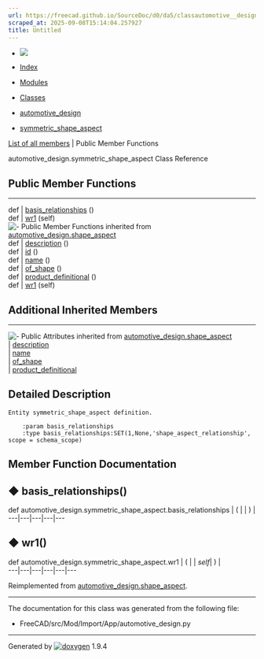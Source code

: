 ```yaml
---
url: https://freecad.github.io/SourceDoc/d0/da5/classautomotive__design_1_1symmetric__shape__aspect.html
scraped_at: 2025-09-08T15:14:04.257927
title: Untitled
---
```


  * [ ![](https://www.freecad.org/svg/logo-freecad.svg) ](https://freecadweb.org "FreeCAD")
  * [Index](../../index.html "Index")
  * [Modules](../../modules.html "Modules list")
  * [Classes](../../annotated.html "Annotated list")

  * [automotive_design](../../d4/ddf/namespaceautomotive__design.html)
  * [symmetric_shape_aspect](../../d0/da5/classautomotive__design_1_1symmetric__shape__aspect.html)

[List of all members](../../d3/d96/classautomotive__design_1_1symmetric__shape__aspect-members.html) | Public Member Functions

automotive_design.symmetric_shape_aspect Class Reference

##  Public Member Functions  
  
---  
def | [basis_relationships](../../d0/da5/classautomotive__design_1_1symmetric__shape__aspect.html#a3d71c1408202dcb748963e7d1c5629bf) ()  
def | [wr1](../../d0/da5/classautomotive__design_1_1symmetric__shape__aspect.html#ad52012224024d3d4e1ce8498a6378c0a) (self)  
![-](../../closed.png) Public Member Functions inherited from
[automotive_design.shape_aspect](../../d5/d43/classautomotive__design_1_1shape__aspect.html)  
def | [description](../../d5/d43/classautomotive__design_1_1shape__aspect.html#a2d3cbacdee4b4a23c48e6e8682be5097) ()  
def | [id](../../d5/d43/classautomotive__design_1_1shape__aspect.html#a908575200aa127fee70d8efefc5ff7b2) ()  
def | [name](../../d5/d43/classautomotive__design_1_1shape__aspect.html#a3497533cc144728ba5eaedf0d315ef72) ()  
def | [of_shape](../../d5/d43/classautomotive__design_1_1shape__aspect.html#a4369599788e3702c80ccf6a2ed9d81fc) ()  
def | [product_definitional](../../d5/d43/classautomotive__design_1_1shape__aspect.html#ae2d34da10e91db476c7445b2525172d4) ()  
def | [wr1](../../d5/d43/classautomotive__design_1_1shape__aspect.html#afaf0ba0242d7b61388638ad5968f48f8) (self)  
  
##  Additional Inherited Members  
  
---  
![-](../../closed.png) Public Attributes inherited from
[automotive_design.shape_aspect](../../d5/d43/classautomotive__design_1_1shape__aspect.html)  
|
[description](../../d5/d43/classautomotive__design_1_1shape__aspect.html#afbfbbcdbba354ef8f47480a40487c967)  
|
[name](../../d5/d43/classautomotive__design_1_1shape__aspect.html#a9f75336c7a542a886597e5c1f97e40a8)  
|
[of_shape](../../d5/d43/classautomotive__design_1_1shape__aspect.html#a8968baa97d9b01370bd48e9b013a9b5f)  
|
[product_definitional](../../d5/d43/classautomotive__design_1_1shape__aspect.html#a74f491d0f946e301a43bc04dc72dfd20)  
  
## Detailed Description

    
    
    Entity symmetric_shape_aspect definition.
    
        :param basis_relationships
        :type basis_relationships:SET(1,None,'shape_aspect_relationship', scope = schema_scope)

## Member Function Documentation

## ◆ basis_relationships()

def automotive_design.symmetric_shape_aspect.basis_relationships  | ( | | ) |   
---|---|---|---|---  
  
## ◆ wr1()

def automotive_design.symmetric_shape_aspect.wr1  | ( |  | _self_| ) |   
---|---|---|---|---|---  
  
Reimplemented from
[automotive_design.shape_aspect](../../d5/d43/classautomotive__design_1_1shape__aspect.html#afaf0ba0242d7b61388638ad5968f48f8).

* * *

The documentation for this class was generated from the following file:

  * FreeCAD/src/Mod/Import/App/automotive_design.py

* * *

Generated by
[![doxygen](../../doxygen.svg)](https://www.doxygen.org/index.html) 1.9.4

